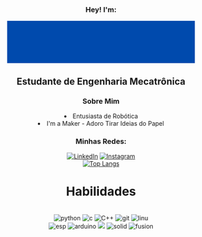 <div style: align='center'>
<h3>Hey! I'm:</h3>
<img alt="banner" align="centeR" src="./JoaoFerreira.gif">
<h2> Estudante de Engenharia Mecatrônica</h2>
<h3>Sobre Mim</h3>
<li> Entusiasta de Robótica</li>
<li> I'm a Maker  - Adoro Tirar Ideias do Papel</li>

<h3>Minhas Redes:</h3>

[![LinkedIn](https://img.shields.io/badge/LinkedIn-0077B5?style=for-the-badge&logo=linkedin&logoColor=white)](https://www.linkedin.com/in/jo%C3%A3o-vitor-antoniacomi-ferreira/)
[![Instagram](https://img.shields.io/badge/Instagram-E4405F?style=for-the-badge&logo=instagram&logoColor=black)](https://www.instagram.com/joao_antoniacomi/)<br>
[![Top Langs](https://github-readme-stats.vercel.app/api/top-langs/?username=JoaoFerreira123&layout=compact)](https://github.com/anuraghazra/github-readme-stats)<br>
 </div>
<h1 align='center'> Habilidades</h1>

<div style="display: inline_block" align='center'><br/>

<img alt="python" src="https://img.shields.io/badge/Python-3776AB?style=for-the-badge&logo=python&logoColor=white">
<img alt="c" src="https://img.shields.io/badge/c-%2300599C.svg?style=for-the-badge&logo=c&logoColor=white">
<img alt="C++"src="https://img.shields.io/badge/C%2B%2B-00599C?style=for-the-badge&logo=c%2B%2B&logoColor=white">
<img alt="git" src="https://img.shields.io/badge/GIT-E44C30?style=for-the-badge&logo=git&logoColor=white">
<img alt='linu' src="https://img.shields.io/badge/Linux-FCC624?style=for-the-badge&logo=linux&logoColor=black"><br>
<img alt="esp" src="https://img.shields.io/badge/ESP-E7352C?style=for-the-badge&logo=espressif&logoColor=white">
<img alt="arduino" src="https://img.shields.io/badge/Arduino-00979D?style=for-the-badge&logo=Arduino&logoColor=white">
<img alt"rasp" src="https://img.shields.io/badge/-RaspberryPi-C51A4A?style=for-the-badge&logo=Raspberry-Pi">
<img alt="solid" src="https://img.shields.io/badge/SOLIDWORKS-%23D00000.svg?style=for-the-badge&logoColor=white">
<img alt="fusion" src="https://img.shields.io/badge/Fusion 360-%23FB923C.svg?style=for-the-badge&logoColor=white">


</div></br><br><br>


 

 
